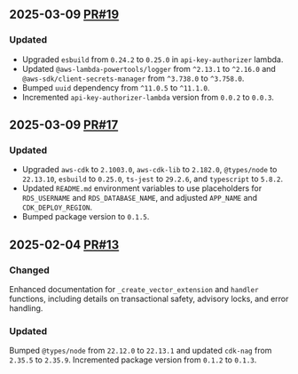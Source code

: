 ## 2025-03-09 [PR#19](https://github.com/OpenWorkspace-o1/aws-aurora-pgvector-extension-creator/pull/19)

### Updated
- Upgraded `esbuild` from `0.24.2` to `0.25.0` in `api-key-authorizer` lambda.
- Updated `@aws-lambda-powertools/logger` from `^2.13.1` to `^2.16.0` and `@aws-sdk/client-secrets-manager` from `^3.738.0` to `^3.758.0`.
- Bumped `uuid` dependency from `^11.0.5` to `^11.1.0`.
- Incremented `api-key-authorizer-lambda` version from `0.0.2` to `0.0.3`.

## 2025-03-09 [PR#17](https://github.com/OpenWorkspace-o1/aws-aurora-pgvector-extension-creator/pull/17)

### Updated
- Upgraded `aws-cdk` to `2.1003.0`, `aws-cdk-lib` to `2.182.0`, `@types/node` to `22.13.10`, `esbuild` to `0.25.0`, `ts-jest` to `29.2.6`, and `typescript` to `5.8.2`.
- Updated `README.md` environment variables to use placeholders for `RDS_USERNAME` and `RDS_DATABASE_NAME`, and adjusted `APP_NAME` and `CDK_DEPLOY_REGION`.
- Bumped package version to `0.1.5`.

## 2025-02-04 [PR#13](https://github.com/OpenWorkspace-o1/aws-aurora-pgvector-extension-creator/pull/13)

### Changed
Enhanced documentation for `_create_vector_extension` and `handler` functions, including details on transactional safety, advisory locks, and error handling.

### Updated
Bumped `@types/node` from `22.12.0` to `22.13.1` and updated `cdk-nag` from `2.35.5` to `2.35.9`. Incremented package version from `0.1.2` to `0.1.3`.
